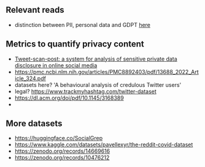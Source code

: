
## Relevant reads

- distinction between PII, personal data and GDPT [here](https://piwik.pro/blog/what-is-pii-personal-data/)

## Metrics to quantify privacy content

- [Tweet-scan-post: a system for analysis of sensitive private data disclosure in online social media](https://link.springer.com/article/10.1007/s10115-021-01592-2)
- https://pmc.ncbi.nlm.nih.gov/articles/PMC8892403/pdf/13688_2022_Article_324.pdf
- datasets here? 'A behavioural analysis of credulous Twitter users'
- legal? https://www.trackmyhashtag.com/twitter-dataset
- https://dl.acm.org/doi/pdf/10.1145/3168389
- 

## More datasets
- https://huggingface.co/SocialGrep
- https://www.kaggle.com/datasets/pavellexyr/the-reddit-covid-dataset
- https://zenodo.org/records/14669616
- https://zenodo.org/records/10476212